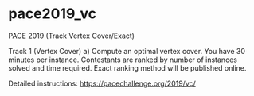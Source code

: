 # pace2019_vc
PACE 2019 (Track Vertex Cover/Exact)

Track 1 (Vertex Cover)
a) Compute an optimal vertex cover. You have 30 minutes per instance. Contestants are ranked by number of instances solved and time required. Exact ranking method will be published online.

Detailed instructions: https://pacechallenge.org/2019/vc/
